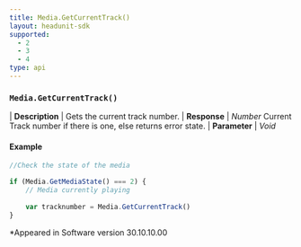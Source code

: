 ```yaml
---
title: Media.GetCurrentTrack()
layout: headunit-sdk
supported:
  - 2
  - 3
  - 4
type: api
---
```


### `Media.GetCurrentTrack()`

| **Description** | Gets the current track number.
| **Response** | *Number*  Current Track number if there is one, else returns error state.
| **Parameter**   | *Void*

#### Example

```javascript
//Check the state of the media

if (Media.GetMediaState() === 2) {
	// Media currently playing
	
	var tracknumber = Media.GetCurrentTrack()
}
```

*Appeared in Software version 30.10.10.00